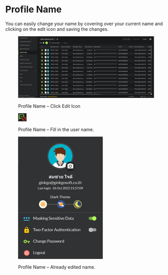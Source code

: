 # Profile Name

You can easily change your name by covering over your current name and clicking on the edit icon and saving the changes.

<figure><img src="../.gitbook/assets/image (34).png" alt=""><figcaption><p>Profile Name – Click Edit Icon</p></figcaption></figure>

<figure><img src="../.gitbook/assets/image (19).png" alt=""><figcaption><p>Profile Name – Fill in the user name.</p></figcaption></figure>

<figure><img src="../.gitbook/assets/image (2) (2).png" alt=""><figcaption><p>Profile Name – Already edited name.</p></figcaption></figure>

